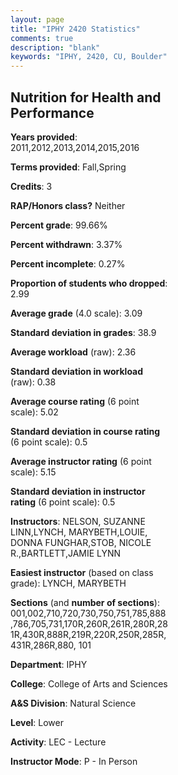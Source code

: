 ```yaml
---
layout: page
title: "IPHY 2420 Statistics"
comments: true
description: "blank"
keywords: "IPHY, 2420, CU, Boulder"
--- 
```

<head>
<script src="https://ajax.googleapis.com/ajax/libs/jquery/2.1.3/jquery.min.js"></script>
<script src="https://dl.dropboxusercontent.com/s/pc42nxpaw1ea4o9/highcharts.js?dl=0"></script>
<!-- <script src="../assets/js/highcharts.js"></script> -->
<style type="text/css">@font-face {
	font-family: "Bebas Neue";
	src: url(https://www.filehosting.org/file/details/544349/BebasNeue%20Regular.otf) format("opentype");
	}
	h1.Bebas { 
		font-family: "Bebas Neue", Verdana, Tahoma;
	}
</style>
</head>
<body>
	<div id="container" style="float: right; width: 45%; height: 88%; margin-left: 2.5%; margin-right: 2.5%;"></div>
	<script language="JavaScript">
		$(document).ready(function() {
		var chart = {type: 'column'};
		var title = {text: 'Grade Distribution'};
		var xAxis = {categories: ['A','B','C','D','F'],crosshair: true};
		var yAxis = {min: 0,title: {text: 'Percentage'}};
		var tooltip = {headerFormat: '<center><b><span style="font-size:20px">{point.key}</span></b></center>',
		               pointFormat: '<td style="padding:0"><b>{point.y:.1f}%</b></td>',
		               footerFormat: '</table>',shared: true,useHTML: true};
		var plotOptions = {column: {pointPadding: 0.0,borderWidth: 0}};  
		var credits = {enabled: false};var series= [{name: 'Percent',data: [29.33,41.88,20.1,5.47,3.22,]}];
		var json = {};
		json.chart = chart;
		json.title = title;
		json.tooltip = tooltip;
		json.xAxis = xAxis;
		json.yAxis = yAxis;  
		json.series = series;
		json.plotOptions = plotOptions;  
		json.credits = credits;
		$('#container').highcharts(json);
	});
	</script>
</body>
			   
## Nutrition for Health and Performance

**Years provided**: 2011,2012,2013,2014,2015,2016

**Terms provided**: Fall,Spring

**Credits**: 3

**RAP/Honors class?** Neither

**Percent grade**: 99.66%

**Percent withdrawn**: 3.37%

**Percent incomplete**: 0.27%

**Proportion of students who dropped**: 2.99

**Average grade** (4.0 scale): 3.09

**Standard deviation in grades**: 38.9

**Average workload** (raw): 2.36

**Standard deviation in workload** (raw): 0.38

**Average course rating** (6 point scale): 5.02

**Standard deviation in course rating** (6 point scale): 0.5

**Average instructor rating** (6 point scale): 5.15

**Standard deviation in instructor rating** (6 point scale): 0.5

**Instructors**: NELSON, SUZANNE LINN,LYNCH, MARYBETH,LOUIE, DONNA FUNGHAR,STOB, NICOLE R.,BARTLETT,JAMIE LYNN

**Easiest instructor** (based on class grade): LYNCH, MARYBETH

**Sections** (and **number of sections**): 001,002,710,720,730,750,751,785,888,786,705,731,170R,260R,261R,280R,281R,430R,888R,219R,220R,250R,285R,431R,286R,880, 101

**Department**: IPHY

**College**: College of Arts and Sciences

**A&S Division**: Natural Science

**Level**: Lower

**Activity**: LEC - Lecture

**Instructor Mode**: P  - In Person